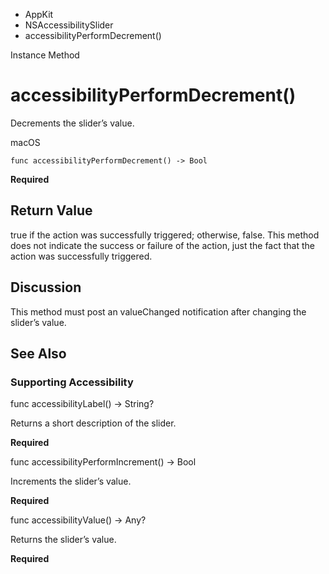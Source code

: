 

- AppKit
- NSAccessibilitySlider
-  accessibilityPerformDecrement() 

Instance Method

# accessibilityPerformDecrement()

Decrements the slider’s value.

macOS

``` source
func accessibilityPerformDecrement() -> Bool
```

**Required**

## Return Value

true if the action was successfully triggered; otherwise, false. This method does not indicate the success or failure of the action, just the fact that the action was successfully triggered.

## Discussion

This method must post an valueChanged notification after changing the slider’s value.

## See Also

### Supporting Accessibility

func accessibilityLabel() -> String?

Returns a short description of the slider.

**Required**

func accessibilityPerformIncrement() -> Bool

Increments the slider’s value.

**Required**

func accessibilityValue() -> Any?

Returns the slider’s value.

**Required**

